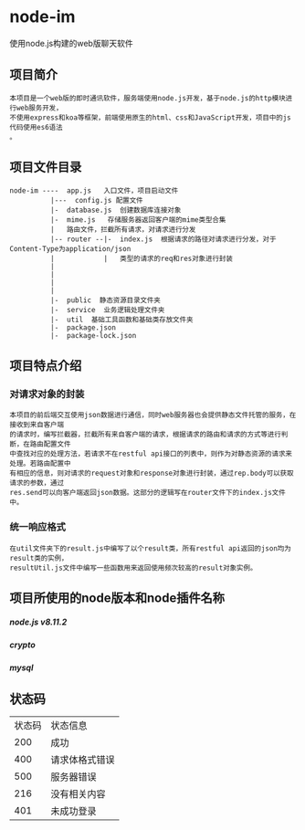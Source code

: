 # node-im
使用node.js构建的web版聊天软件
## 项目简介
```
本项目是一个web版的即时通讯软件，服务端使用node.js开发，基于node.js的http模块进行web服务开发，
不使用express和koa等框架，前端使用原生的html、css和JavaScript开发，项目中的js代码使用es6语法
。
```

## 项目文件目录
```
node-im ----  app.js   入口文件，项目启动文件
          |---  config.js 配置文件
          |-  database.js  创建数据库连接对象
          |-  mime.js   存储服务器返回客户端的mime类型合集
          |   路由文件，拦截所有请求，对请求进行分发         
          |-- router --|-  index.js  根据请求的路径对请求进行分发，对于Content-Type为application/json
          |            |   类型的请求的req和res对象进行封装
          |              
          |
          |
          |
          |-  public  静态资源目录文件夹
          |-  service  业务逻辑处理文件夹
          |-  util  基础工具函数和基础类存放文件夹
          |-  package.json
          |-  package-lock.json
```
## 项目特点介绍
### 对请求对象的封装
```
本项目的前后端交互使用json数据进行通信，同时web服务器也会提供静态文件托管的服务，在接收到来自客户端
的请求时，编写拦截器，拦截所有来自客户端的请求，根据请求的路由和请求的方式等进行判断，在路由配置文件
中查找对应的处理方法，若请求不在restful api接口的列表中，则作为对静态资源的请求来处理。若路由配置中
有相应的信息，则对请求的request对象和response对象进行封装，通过rep.body可以获取请求的参数，通过
res.send可以向客户端返回json数据。这部分的逻辑写在router文件下的index.js文件中。
```
### 统一响应格式
```
在util文件夹下的result.js中编写了以个result类，所有restful api返回的json均为result类的实例，
resultUtil.js文件中编写一些函数用来返回使用频次较高的result对象实例。
```
## 项目所使用的node版本和node插件名称
##### node.js  v8.11.2
##### crypto
##### mysql

## 状态码
<table>
    <tr>
        <td>状态码</td>
        <td>状态信息</td>
    </tr>
    <tr>
        <td>200</td>
        <td>成功</td>
    </tr>
    <tr>
        <td>400</td>
        <td>请求体格式错误</td>
    </tr>
    <tr>
        <td>500</td>
        <td>服务器错误</td>
    </tr>
    <tr>
        <td>216</td>
        <td>没有相关内容</td>
    </tr>
    <tr>
        <td>401</td>
        <td>未成功登录</td>
    </tr>
</table>

